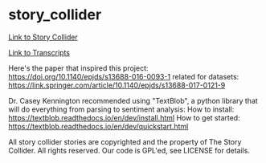 # story_collider

[Link to Story Collider](https://storycollider.org)

[Link to Transcripts](https://airtable.com/shrNkMOIMrcMcJCCH)

Here's the paper that inspired this project:
https://doi.org/10.1140/epjds/s13688-016-0093-1
    related for datasets: https://link.springer.com/article/10.1140/epjds/s13688-017-0121-9

Dr. Casey Kennington recommended using "TextBlob", a python library that will do everything from parsing to sentiment analysis:
How to install: https://textblob.readthedocs.io/en/dev/install.html
How to get started: https://textblob.readthedocs.io/en/dev/quickstart.html

All story collider stories are copyrighted and the property of The Story Collider. All rights reserved. 
Our code is GPL'ed, see LICENSE for details. 
